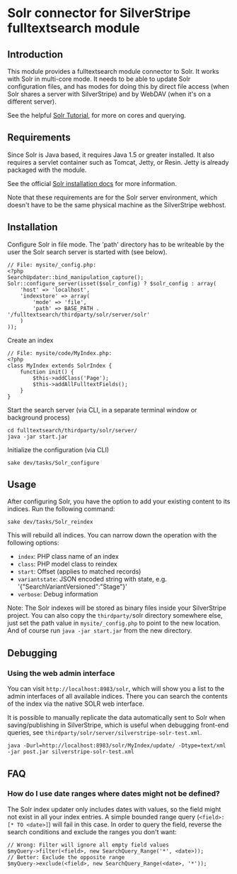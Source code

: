 # Solr connector for SilverStripe fulltextsearch module

## Introduction

This module provides a fulltextsearch module connector to Solr. 
It works with Solr in multi-core mode. It needs to be able to update Solr configuration files, and has modes for
doing this by direct file access (when Solr shares a server with SilverStripe) and by WebDAV (when it's on a different server).

See the helpful [Solr Tutorial](http://lucene.apache.org/fulltextsearch/api/doc-files/tutorial.html), for more on cores and querying.

## Requirements

Since Solr is Java based, it requires Java 1.5 or greater installed. 
It also requires a servlet container such as Tomcat, Jetty, or Resin.
Jetty is already packaged with the module.

See the official [Solr installation docs](http://wiki.apache.org/solr/SolrInstall)
for more information.

Note that these requirements are for the Solr server environment,
which doesn't have to be the same physical machine as the SilverStripe webhost.

## Installation

Configure Solr in file mode. The 'path' directory has to be writeable
by the user the Solr search server is started with (see below).

	// File: mysite/_config.php:
	<?php
	SearchUpdater::bind_manipulation_capture();
	Solr::configure_server(isset($solr_config) ? $solr_config : array(
		'host' => 'localhost',
		'indexstore' => array(
			'mode' => 'file',
			'path' => BASE_PATH . '/fulltextsearch/thirdparty/solr/server/solr'
		)
	));

Create an index

	// File: mysite/code/MyIndex.php:
	<?php
	class MyIndex extends SolrIndex {
		function init() {
			$this->addClass('Page');
			$this->addAllFulltextFields();
		}
	}

Start the search server (via CLI, in a separate terminal window or background process)

	cd fulltextsearch/thirdparty/solr/server/
	java -jar start.jar

Initialize the configuration (via CLI)

	sake dev/tasks/Solr_configure

## Usage

After configuring Solr, you have the option to add your existing
content to its indices. Run the following command:

	sake dev/tasks/Solr_reindex

This will rebuild all indices. You can narrow down the operation with the following options:

 - `index`: PHP class name of an index
 - `class`: PHP model class to reindex
 - `start`: Offset (applies to matched records)
 - `variantstate`: JSON encoded string with state, e.g. '{"SearchVariantVersioned":"Stage"}'
 - `verbose`: Debug information

Note: The Solr indexes will be stored as binary files inside your SilverStripe project. 
You can also copy the `thirdparty/`solr directory somewhere else,
just set the path value in `mysite/_config.php` to point to the new location.
And of course run `java -jar start.jar` from the new directory.

## Debugging

### Using the web admin interface

You can visit `http://localhost:8983/solr`, which will show you a list
to the admin interfaces of all available indices.
There you can search the contents of the index via the native SOLR web interface.

It is possible to manually replicate the data automatically sent 
to Solr when saving/publishing in SilverStripe, 
which is useful when debugging front-end queries, 
see `thirdparty/solr/server/silverstripe-solr-test.xml`.

	java -Durl=http://localhost:8983/solr/MyIndex/update/ -Dtype=text/xml -jar post.jar silverstripe-solr-test.xml

## FAQ

### How do I use date ranges where dates might not be defined?

The Solr index updater only includes dates with values,
so the field might not exist in all your index entries.
A simple bounded range query (`<field>:[* TO <date>]`) will fail in this case.
In order to query the field, reverse the search conditions and exclude the ranges you don't want:

	// Wrong: Filter will ignore all empty field values
	$myQuery->filter(<field>, new SearchQuery_Range('*', <date>));
	// Better: Exclude the opposite range
	$myQuery->exclude(<field>, new SearchQuery_Range(<date>, '*'));

